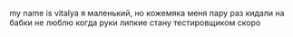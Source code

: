 my name is vitalya 
я маленький, но кожемяка
меня пару раз кидали на бабки
не люблю когда руки липкие
стану тестировщиком скоро